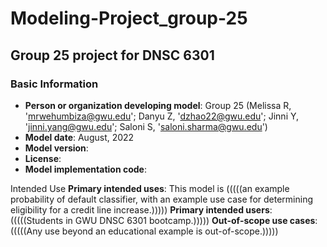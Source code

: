 # Modeling-Project_group-25
## Group 25 project for DNSC 6301

### Basic Information

* **Person or organization developing model**: Group 25 (Melissa R, 'mrwehumbiza@gwu.edu'; Danyu Z, 'dzhao22@gwu.edu'; Jinni Y, 'jinni.yang@gwu.edu'; Saloni S, 'saloni.sharma@gwu.edu')
* **Model date**: August, 2022
* **Model version**: 
* **License**: 
* **Model implementation code**: 

Intended Use
**Primary intended uses**: This model is (((((an example probability of default classifier, with an example use case for determining eligibility for a credit line increase.)))))
**Primary intended users**: (((((Students in GWU DNSC 6301 bootcamp.)))))
**Out-of-scope use cases**: (((((Any use beyond an educational example is out-of-scope.)))))
